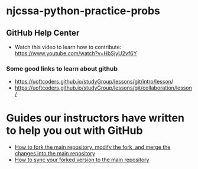 # njcssa-python-practice-probs


## GitHub Help Center

* Watch this video to learn how to contribute: https://www.youtube.com/watch?v=HbSjyU2vf6Y
### Some good links to learn about github
* https://uoftcoders.github.io/studyGroup/lessons/git/intro/lesson/
* https://uoftcoders.github.io/studyGroup/lessons/git/collaboration/lesson/

# Guides our instructors have written to help you out with GitHub
* [How to fork the main repository, modify the fork, and merge the changes into the main repository](/git_tutorials/creating_a_fork.md)
* [How to sync your forked version to the main repository](/git_tutorials/sync_your_fork.md)


